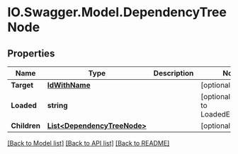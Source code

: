 # IO.Swagger.Model.DependencyTreeNode
## Properties

Name | Type | Description | Notes
------------ | ------------- | ------------- | -------------
**Target** | [**IdWithName**](IdWithName.md) |  | [optional] 
**Loaded** | **string** |  | [optional] [default to LoadedEnum.Lazy]
**Children** | [**List&lt;DependencyTreeNode&gt;**](DependencyTreeNode.md) |  | [optional] 

[[Back to Model list]](../README.md#documentation-for-models) [[Back to API list]](../README.md#documentation-for-api-endpoints) [[Back to README]](../README.md)

